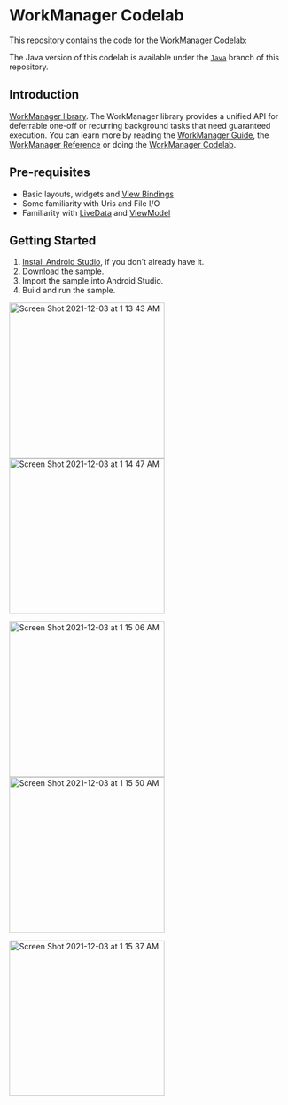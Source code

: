 WorkManager Codelab
===================================

This repository contains the code for the
[WorkManager Codelab](https://codelabs.developers.google.com/codelabs/android-workmanager):


The Java version of this codelab is available under the
[`Java`](https://github.com/googlecodelabs/android-workmanager/tree/java) branch of this
repository.

Introduction
------------

[WorkManager library](https://developer.android.com/topic/libraries/architecture/workmanager/).
The WorkManager library provides a unified API for deferrable one-off or recurring background tasks
that need guaranteed execution. You can learn more by reading the
[WorkManager Guide](https://developer.android.com/topic/libraries/architecture/workmanager/), the
[WorkManager Reference](https://developer.android.com/reference/androidx/work/package-summary)
or doing the
[WorkManager Codelab](https://codelabs.developers.google.com/codelabs/android-workmanager).

Pre-requisites
--------------



* Basic layouts, widgets and [View Bindings](https://d.android.com/topic/libraries/view-binding)
* Some familiarity with Uris and File I/O
* Familiarity with [LiveData](https://developer.android.com/topic/libraries/architecture/livedata)
  and [ViewModel](https://developer.android.com/topic/libraries/architecture/viewmodel)

Getting Started
---------------

1. [Install Android Studio](https://developer.android.com/studio/install.html),
if you don't already have it.
2. Download the sample.
2. Import the sample into Android Studio.
3. Build and run the sample.


<img width="280" alt="Screen Shot 2021-12-03 at 1 13 43 AM" src="https://user-images.githubusercontent.com/92260200/144511702-8c2db90d-a68d-49f8-bfd9-8f0a73f4ea78.png"> <img width="280" alt="Screen Shot 2021-12-03 at 1 14 47 AM" src="https://user-images.githubusercontent.com/92260200/144512033-bd350bad-06af-48f6-91e4-1a40b6282090.png">

<img width="280" alt="Screen Shot 2021-12-03 at 1 15 06 AM" src="https://user-images.githubusercontent.com/92260200/144512061-d95ce9b9-0291-4a31-be35-9c49d9e1302e.png"> <img width="280" alt="Screen Shot 2021-12-03 at 1 15 50 AM" src="https://user-images.githubusercontent.com/92260200/144512069-4d2ba0c3-b9b7-48ce-8281-4d19a2130815.png">

<img width="280" alt="Screen Shot 2021-12-03 at 1 15 37 AM" src="https://user-images.githubusercontent.com/92260200/144512081-f5a83ac9-d39d-47d3-aade-6fb1969d303a.png">



